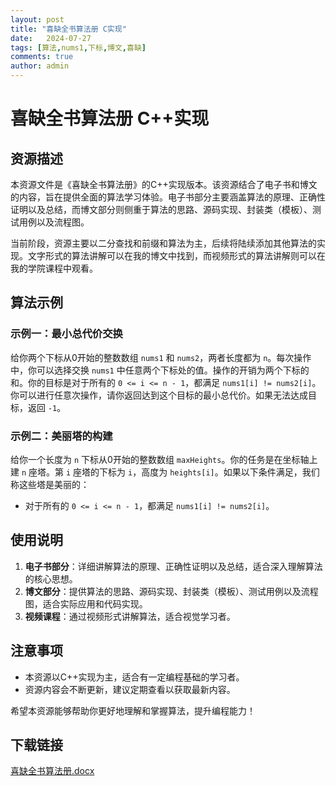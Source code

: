 ```yaml
---
layout: post
title: "喜缺全书算法册 C实现"
date:   2024-07-27
tags: [算法,nums1,下标,博文,喜缺]
comments: true
author: admin
---
```

# 喜缺全书算法册 C++实现

## 资源描述

本资源文件是《喜缺全书算法册》的C++实现版本。该资源结合了电子书和博文的内容，旨在提供全面的算法学习体验。电子书部分主要涵盖算法的原理、正确性证明以及总结，而博文部分则侧重于算法的思路、源码实现、封装类（模板）、测试用例以及流程图。

当前阶段，资源主要以二分查找和前缀和算法为主，后续将陆续添加其他算法的实现。文字形式的算法讲解可以在我的博文中找到，而视频形式的算法讲解则可以在我的学院课程中观看。

## 算法示例

### 示例一：最小总代价交换

给你两个下标从0开始的整数数组 `nums1` 和 `nums2`，两者长度都为 `n`。每次操作中，你可以选择交换 `nums1` 中任意两个下标处的值。操作的开销为两个下标的和。你的目标是对于所有的 `0 <= i <= n - 1`，都满足 `nums1[i] != nums2[i]`。你可以进行任意次操作，请你返回达到这个目标的最小总代价。如果无法达成目标，返回 `-1`。

### 示例二：美丽塔的构建

给你一个长度为 `n` 下标从0开始的整数数组 `maxHeights`。你的任务是在坐标轴上建 `n` 座塔。第 `i` 座塔的下标为 `i`，高度为 `heights[i]`。如果以下条件满足，我们称这些塔是美丽的：

- 对于所有的 `0 <= i <= n - 1`，都满足 `nums1[i] != nums2[i]`。

## 使用说明

1. **电子书部分**：详细讲解算法的原理、正确性证明以及总结，适合深入理解算法的核心思想。
2. **博文部分**：提供算法的思路、源码实现、封装类（模板）、测试用例以及流程图，适合实际应用和代码实现。
3. **视频课程**：通过视频形式讲解算法，适合视觉学习者。

## 注意事项

- 本资源以C++实现为主，适合有一定编程基础的学习者。
- 资源内容会不断更新，建议定期查看以获取最新内容。

希望本资源能够帮助你更好地理解和掌握算法，提升编程能力！

## 下载链接

[喜缺全书算法册.docx](https://pan.quark.cn/s/e26d9f9bcb5a)
